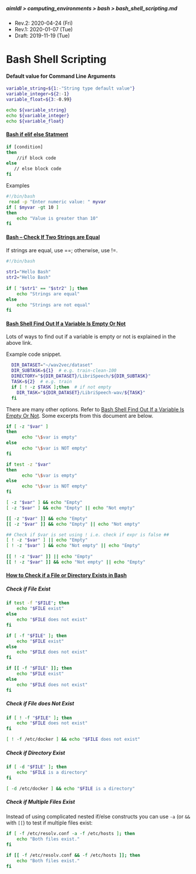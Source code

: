 ##### aimldl > computing_environments > bash > bash_shell_scripting.md

* Rev.2: 2020-04-24 (Fri)
* Rev.1: 2020-01-07 (Tue)
* Draft: 2019-11-19 (Tue)

# Bash Shell Scripting

#### Default value for Command Line Arguments

```bash
variable_string=${1:-"String type default value"}
variable_integer=${2:-1}
variable_float=${3:-0.99}

echo ${variable_string}
echo ${variable_integer}
echo ${variable_float}
```

#### [Bash if elif else Statment](https://tecadmin.net/tutorial/bash-scripting/bash-if-else-statement/)

```bash
if [condition]
then
    //if block code
else
   // else block code
fi
```
Examples
```bash
#!/bin/bash
 read -p "Enter numeric value: " myvar
if [ $myvar -gt 10 ]
then
    echo "Value is greater than 10"
fi
```

#### [Bash – Check If Two Strings are Equal](https://tecadmin.net/tutorial/bash/examples/check-if-two-strings-are-equal/)

If strings are equal, use ==; otherwise, use !=.
```bash
#!/bin/bash
 
str1="Hello Bash"
str2="Hello Bash"
 
if [ "$str1" == "$str2" ]; then
    echo "Strings are equal"
else
    echo "Strings are not equal"
fi
```
#### [Bash Shell Find Out If a Variable Is Empty Or Not](https://www.cyberciti.biz/faq/unix-linux-bash-script-check-if-variable-is-empty/)
Lots of ways to find out if a variable is empty or not is explained in the above link.

Example code snippet.
```bash
  DIR_DATASET="~/wav2vec/dataset"
  DIR_SUBTASK=${1}  # e.g. train-clean-100
  DIRECTORY="${DIR_DATASET}/LibriSpeech/${DIR_SUBTASK}"
  TASK=${2}  # e.g. train
  if [ ! -z $TASK ];then  # if not empty
    DIR_TASK="${DIR_DATASET}/LibriSpeech-wav/${TASK}"
  fi
```

There are many other options. Refer to [Bash Shell Find Out If a Variable Is Empty Or Not](https://www.cyberciti.biz/faq/unix-linux-bash-script-check-if-variable-is-empty/). Some excerpts from this document are below.

```bash
if [ -z "$var" ]
then
      echo "\$var is empty"
else
      echo "\$var is NOT empty"
fi
```

```bash
if test -z "$var" 
then
      echo "\$var is empty"
else
      echo "\$var is NOT empty"
fi
```

```bash
[ -z "$var" ] && echo "Empty"
[ -z "$var" ] && echo "Empty" || echo "Not empty"
```

```bash
[[ -z "$var" ]] && echo "Empty"
[[ -z "$var" ]] && echo "Empty" || echo "Not empty"
```

```bash
## Check if $var is set using ! i.e. check if expr is false ##
[ ! -z "$var" ] || echo "Empty"
[ ! -z "$var" ] && echo "Not empty" || echo "Empty"
 
[[ ! -z "$var" ]] || echo "Empty"
[[ ! -z "$var" ]] && echo "Not empty" || echo "Empty"
```

#### [How to Check if a File or Directory Exists in Bash](https://linuxize.com/post/bash-check-if-file-exists/)

##### Check if File Exist

```bash
if test -f "$FILE"; then
    echo "$FILE exist"
else 
    echo "$FILE does not exist"
fi
```

```bash
if [ -f "$FILE" ]; then
    echo "$FILE exist"
else 
    echo "$FILE does not exist"
fi
```

```bash
if [[ -f "$FILE" ]]; then
    echo "$FILE exist"
else 
    echo "$FILE does not exist"
fi
```

##### Check if File does Not Exist 

```bash
if [ ! -f "$FILE" ]; then
    echo "$FILE does not exist"
fi
```

```bash
[ ! -f /etc/docker ] && echo "$FILE does not exist"
```

##### Check if Directory Exist 

```bash
if [ -d "$FILE" ]; then
    echo "$FILE is a directory"
fi
```

```bash
[ -d /etc/docker ] && echo "$FILE is a directory"
```

##### Check if Multiple Files Exist 

Instead of using complicated nested if/else constructs you can use `-a` (or `&&` with `[[`) to test if multiple files exist:

```bash
if [ -f /etc/resolv.conf -a -f /etc/hosts ]; then
    echo "Both files exist."
fi
```

```bash
if [[ -f /etc/resolv.conf && -f /etc/hosts ]]; then
    echo "Both files exist."
fi
```

